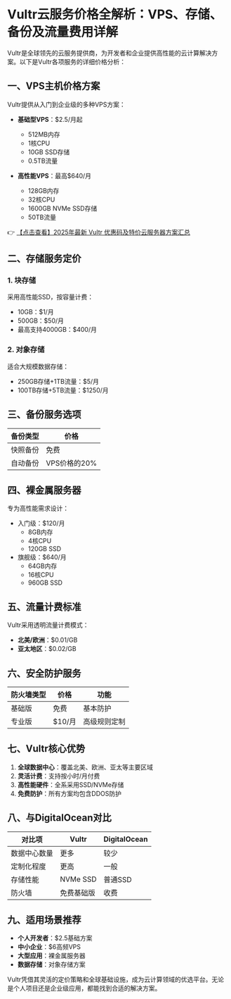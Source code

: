 # Vultr云服务价格全解析：VPS、存储、备份及流量费用详解

Vultr是全球领先的云服务提供商，为开发者和企业提供高性能的云计算解决方案。以下是Vultr各项服务的详细价格分析：

## 一、VPS主机价格方案

Vultr提供从入门到企业级的多种VPS方案：

- **基础型VPS**：$2.5/月起
  - 512MB内存
  - 1核CPU
  - 10GB SSD存储
  - 0.5TB流量

- **高性能VPS**：最高$640/月
  - 128GB内存
  - 32核CPU
  - 1600GB NVMe SSD存储
  - 50TB流量

👉 [【点击查看】2025年最新 Vultr 优惠码及特价云服务器方案汇总](https://bit.ly/VuLtr)

## 二、存储服务定价

### 1. 块存储
采用高性能SSD，按容量计费：
- 10GB：$1/月
- 500GB：$50/月
- 最高支持4000GB：$400/月

### 2. 对象存储
适合大规模数据存储：
- 250GB存储+1TB流量：$5/月
- 100TB存储+5TB流量：$1250/月

## 三、备份服务选项

| 备份类型 | 价格 |
|---------|------|
| 快照备份 | 免费 |
| 自动备份 | VPS价格的20% |

## 四、裸金属服务器

专为高性能需求设计：
- 入门级：$120/月
  - 8GB内存
  - 4核CPU
  - 120GB SSD
- 旗舰级：$640/月
  - 64GB内存
  - 16核CPU
  - 960GB SSD

## 五、流量计费标准

Vultr采用透明流量计费模式：
- **北美/欧洲**：$0.01/GB
- **亚太地区**：$0.02/GB

## 六、安全防护服务

| 防火墙类型 | 价格 | 功能 |
|-----------|------|------|
| 基础版 | 免费 | 基本防护 |
| 专业版 | $10/月 | 高级规则定制 |

## 七、Vultr核心优势

1. **全球数据中心**：覆盖北美、欧洲、亚太等主要区域
2. **灵活计费**：支持按小时/月付费
3. **高性能硬件**：全系采用SSD/NVMe存储
4. **免费防护**：所有方案均包含DDOS防护

## 八、与DigitalOcean对比

| 对比项 | Vultr | DigitalOcean |
|-------|-------|-------------|
| 数据中心数量 | 更多 | 较少 |
| 定制化程度 | 更高 | 一般 |
| 存储性能 | NVMe SSD | 普通SSD |
| 防火墙 | 免费基础版 | 收费 |

## 九、适用场景推荐

- **个人开发者**：$2.5基础方案
- **中小企业**：$6高频VPS
- **大型应用**：裸金属服务器
- **数据存储**：对象存储方案

Vultr凭借其灵活的定价策略和全球基础设施，成为云计算领域的优选平台。无论是个人项目还是企业级应用，都能找到合适的解决方案。